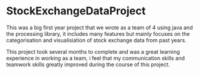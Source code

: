 # StockExchangeDataProject
This was a big first year project that we wrote as a team of 4 using java and the processing library, it includes many features but mainly focuses on the categorisation and visualisiation
of stock exchange data from past years.

This project took several months to complete and was a great learning experience in working as a team, i feel that my communication skills and teamwork skills greatly
improved during the course of this project.
